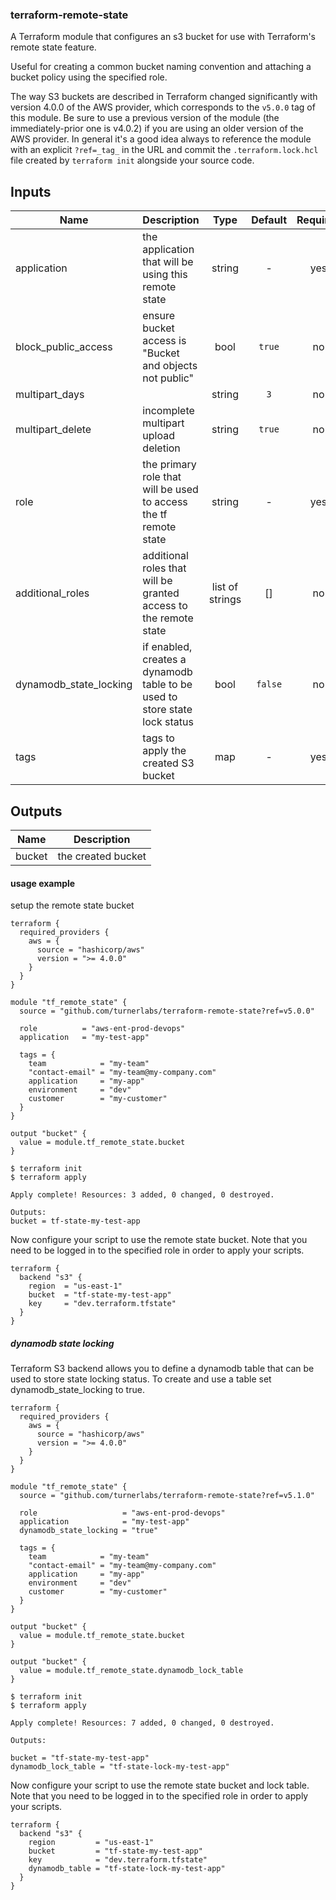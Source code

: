 ### terraform-remote-state

A Terraform module that configures an s3 bucket for use with Terraform's remote state feature.

Useful for creating a common bucket naming convention and attaching a bucket policy using the specified role.

The way S3 buckets are described in Terraform changed significantly with
version 4.0.0 of the AWS provider, which corresponds to the `v5.0.0` tag of
this module.  Be sure to use a previous version of the module (the
immediately-prior one is v4.0.2) if you are using an older version of the AWS
provider. In general it's a good idea always to reference the module with an explicit
`?ref=_tag_` in the URL and commit the `.terraform.lock.hcl` file created by
`terraform init` alongside your source code.


## Inputs

| Name | Description | Type | Default | Required |
|------|-------------|:----:|:-----:|:-----:|
| application | the application that will be using this remote state | string | - | yes |
| block\_public\_access | ensure bucket access is "Bucket and objects not public" | bool | `true` | no |
| multipart\_days |  | string | `3` | no |
| multipart\_delete | incomplete multipart upload deletion | string | `true` | no |
| role | the primary role that will be used to access the tf remote state | string | - | yes |
| additional\_roles | additional roles that will be granted access to the remote state | list of strings | \[] | no |
| dynamodb\_state\_locking | if enabled, creates a dynamodb table to be used to store state lock status | bool | `false` | no |
| tags | tags to apply the created S3 bucket | map | - | yes |

## Outputs

| Name | Description |
|------|-------------|
| bucket | the created bucket |


#### usage example

setup the remote state bucket

```hcl
terraform {
  required_providers {
    aws = {
      source = "hashicorp/aws"
      version = ">= 4.0.0"
    }
  }
}

module "tf_remote_state" {
  source = "github.com/turnerlabs/terraform-remote-state?ref=v5.0.0"

  role          = "aws-ent-prod-devops"
  application   = "my-test-app"

  tags = {
    team            = "my-team"
    "contact-email" = "my-team@my-company.com"
    application     = "my-app"
    environment     = "dev"
    customer        = "my-customer"
  }
}

output "bucket" {
  value = module.tf_remote_state.bucket
}
```

```
$ terraform init
$ terraform apply

Apply complete! Resources: 3 added, 0 changed, 0 destroyed.

Outputs:
bucket = tf-state-my-test-app
```

Now configure your script to use the remote state bucket.  Note that you need to be logged in to the specified role in order to apply your scripts.

```hcl
terraform {
  backend "s3" {
    region  = "us-east-1"
    bucket  = "tf-state-my-test-app"
    key     = "dev.terraform.tfstate"
  }
}
```

##### dynamodb state locking

Terraform S3 backend allows you to define a dynamodb table that can be used to store state locking status. To create and use a table set dynamodb_state_locking to true.

```hcl
terraform {
  required_providers {
    aws = {
      source = "hashicorp/aws"
      version = ">= 4.0.0"
    }
  }
}

module "tf_remote_state" {
  source = "github.com/turnerlabs/terraform-remote-state?ref=v5.1.0"

  role                   = "aws-ent-prod-devops"
  application            = "my-test-app"
  dynamodb_state_locking = "true"

  tags = {
    team            = "my-team"
    "contact-email" = "my-team@my-company.com"
    application     = "my-app"
    environment     = "dev"
    customer        = "my-customer"
  }
}

output "bucket" {
  value = module.tf_remote_state.bucket
}

output "bucket" {
  value = module.tf_remote_state.dynamodb_lock_table
}
```

```
$ terraform init
$ terraform apply

Apply complete! Resources: 7 added, 0 changed, 0 destroyed.

Outputs:

bucket = "tf-state-my-test-app"
dynamodb_lock_table = "tf-state-lock-my-test-app"
```

Now configure your script to use the remote state bucket and lock table.  Note that you need to be logged in to the specified role in order to apply your scripts.

```hcl
terraform {
  backend "s3" {
    region         = "us-east-1"
    bucket         = "tf-state-my-test-app"
    key            = "dev.terraform.tfstate"
    dynamodb_table = "tf-state-lock-my-test-app"
  }
}
```
